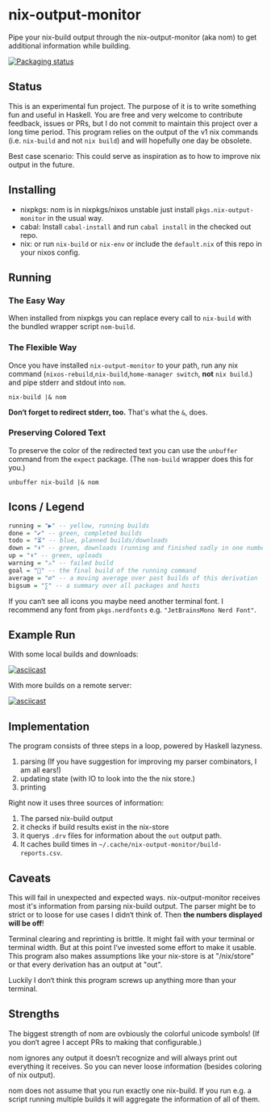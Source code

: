 # nix-output-monitor

Pipe your nix-build output through the nix-output-monitor (aka nom) to get additional information while building.

[![Packaging status](https://repology.org/badge/vertical-allrepos/nix-output-monitor.svg)](https://repology.org/project/nix-output-monitor/versions)

## Status

This is an experimental fun project. The purpose of it is to write something fun and useful in Haskell. You are free and very welcome to contribute feedback, issues or PRs, but I do not commit to maintain this project over a long time period.
This program relies on the output of the v1 nix commands (i.e. `nix-build` and not `nix build`) and will hopefully one day be obsolete.

Best case scenario: This could serve as inspiration as to how to improve nix output in the future.

## Installing

* nixpkgs: nom is in nixpkgs/nixos unstable just install `pkgs.nix-output-monitor` in the usual way.
* cabal: Install `cabal-install` and run `cabal install` in the checked out repo.
* nix: or run `nix-build` or `nix-env` or include the `default.nix` of this repo in your nixos config.

## Running

### The Easy Way

When installed from nixpkgs you can replace every call to `nix-build` with the bundled wrapper script `nom-build`.

### The Flexible Way

Once you have installed `nix-output-monitor` to your path, run any nix command (`nixos-rebuild`,`nix-build`,`home-manager switch`, **not** `nix build`.) and pipe stderr and stdout into `nom`.

```shell
nix-build |& nom
```

**Don‘t forget to redirect stderr, too.** That's what the `&`, does.

### Preserving Colored Text

To preserve the color of the redirected text you can use the `unbuffer` command from the `expect` package. (The `nom-build` wrapper does this for you.)

```shell
unbuffer nix-build |& nom
```

## Icons / Legend

```Haskell
running = "▶" -- yellow, running builds
done = "✔" -- green, completed builds
todo = "⏳" -- blue, planned builds/downloads
down = "⬇" -- green, downloads (running and finished sadly in one number)
up = "⬆" -- green, uploads
warning = "⚠" -- failed build
goal = "🏁" -- the final build of the running command
average = "∅" -- a moving average over past builds of this derivation
bigsum = "∑" -- a summary over all packages and hosts
```

If you can‘t see all icons you maybe need another terminal font.
I recommend any font from `pkgs.nerdfonts` e.g. `"JetBrainsMono Nerd Font"`.

## Example Run

With some local builds and downloads:

[![asciicast](https://asciinema.org/a/HKWeTpFS42muAaJapSvMiSEbn.svg)](https://asciinema.org/a/HKWeTpFS42muAaJapSvMiSEbn)

With more builds on a remote server:

[![asciicast](https://asciinema.org/a/1TVTTlogGdmbC1jtwWCPiatb7.svg)](https://asciinema.org/a/1TVTTlogGdmbC1jtwWCPiatb7)

## Implementation

The program consists of three steps in a loop, powered by Haskell lazyness.

1. parsing (If you have suggestion for improving my parser combinators, I am all ears!)
2. updating state (with IO to look into the the nix store.)
3. printing

Right now it uses three sources of information:

1. The parsed nix-build output
2. it checks if build results exist in the nix-store
3. it querys `.drv` files for information about the `out` output path.
4. It caches build times in `~/.cache/nix-output-monitor/build-reports.csv`.

## Caveats

This will fail in unexpected and expected ways.
nix-output-monitor receives most it's information from parsing nix-build output. The parser might be to strict or to loose for use cases I didn‘t think of. Then **the numbers displayed will be off**!

Terminal clearing and reprinting is brittle. It might fail with your terminal or terminal width. But at this point I‘ve invested some effort to make it usable.
This program also makes assumptions like your nix-store is at "/nix/store" or that every derivation has an output at "out".

Luckily I don‘t think this program screws up anything more than your terminal.

## Strengths

The biggest strength of nom are ovbiously the colorful unicode symbols! (If you don‘t agree I accept PRs to making that configurable.)

nom ignores any output it doesn‘t recognize and will always print out everything it receives. So you can never loose information (besides coloring of nix output).

nom does not assume that you run exactly one nix-build. If you run e.g. a script running multiple builds it will aggregate the information of all of them.
